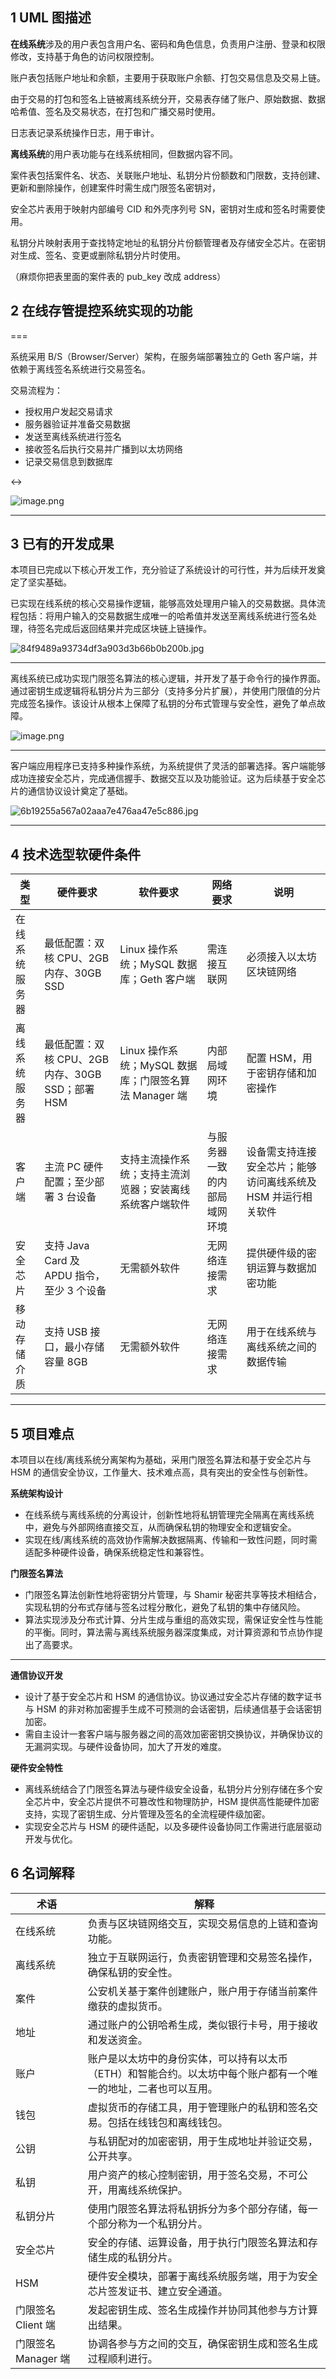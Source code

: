## 1 UML 图描述

**在线系统**涉及的用户表包含用户名、密码和角色信息，负责用户注册、登录和权限修改，支持基于角色的访问权限控制。

账户表包括账户地址和余额，主要用于获取账户余额、打包交易信息及交易上链。

由于交易的打包和签名上链被离线系统分开，交易表存储了账户、原始数据、数据哈希值、签名及交易状态，在打包和广播交易时使用。

日志表记录系统操作日志，用于审计。

**离线系统**的用户表功能与在线系统相同，但数据内容不同。

案件表包括案件名、状态、关联账户地址、私钥分片份额数和门限数，支持创建、更新和删除操作，创建案件时需生成门限签名密钥对，

安全芯片表用于映射内部编号 CID 和外壳序列号 SN，密钥对生成和签名时需要使用。

私钥分片映射表用于查找特定地址的私钥分片份额管理者及存储安全芯片。在密钥对生成、签名、变更或删除私钥分片时使用。

（麻烦你把表里面的案件表的 pub_key 改成 address）

## 2 在线存管提控系统实现的功能

===

系统采用 B/S（Browser/Server）架构，在服务端部署独立的 Geth 客户端，并依赖于离线签名系统进行交易签名。

交易流程为：

- 授权用户发起交易请求
- 服务器验证并准备交易数据
- 发送至离线系统进行签名
- 接收签名后执行交易并广播到以太坊网络
- 记录交易信息到数据库

<->

![image.png](https://ceyewan.oss-cn-beijing.aliyuncs.com/typora/20250116114334.png)

---
## 3 已有的开发成果

本项目已完成以下核心开发工作，充分验证了系统设计的可行性，并为后续开发奠定了坚实基础。

已实现在线系统的核心交易操作逻辑，能够高效处理用户输入的交易数据。具体流程包括：将用户输入的交易数据生成唯一的哈希值并发送至离线系统进行签名处理，待签名完成后返回结果并完成区块链上链操作。

![84f9489a93734df3a903d3b66b0b200b.jpg](https://ceyewan.oss-cn-beijing.aliyuncs.com/typora/84f9489a93734df3a903d3b66b0b200b.jpg)

---

离线系统已成功实现门限签名算法的核心逻辑，并开发了基于命令行的操作界面。通过密钥生成逻辑将私钥分片为三部分（支持多分片扩展），并使用门限值的分片完成签名操作。该设计从根本上保障了私钥的分布式管理与安全性，避免了单点故障。

![image.png](https://ceyewan.oss-cn-beijing.aliyuncs.com/typora/20250116104219.png)

---

客户端应用程序已支持多种操作系统，为系统提供了灵活的部署选择。客户端能够成功连接安全芯片，完成通信握手、数据交互以及功能验证。这为后续基于安全芯片的通信协议设计奠定了基础。

![6b19255a567a02aaa7e476aa47e5c886.jpg](https://ceyewan.oss-cn-beijing.aliyuncs.com/typora/6b19255a567a02aaa7e476aa47e5c886.jpg)

---
## 4 技术选型软硬件条件

| 类型      | 硬件要求                               | 软件要求                                  | 网络要求           | 说明                                |
| ------- | ---------------------------------- | ------------------------------------- | -------------- | --------------------------------- |
| 在线系统服务器 | 最低配置：双核 CPU、2GB 内存、30GB SSD        | Linux 操作系统；MySQL 数据库；Geth 客户端         | 需连接互联网         | 必须接入以太坊区块链网络                      |
| 离线系统服务器 | 最低配置：双核 CPU、2GB 内存、30GB SSD；部署 HSM | Linux 操作系统；MySQL 数据库；门限签名算法 Manager 端 | 内部局域网环境        | 配置 HSM，用于密钥存储和加密操作                |
| 客户端     | 主流 PC 硬件配置；至少部署 3 台设备              | 支持主流操作系统；支持主流浏览器；安装离线系统客户端软件          | 与服务器一致的内部局域网环境 | 设备需支持连接安全芯片；能够访问离线系统及 HSM 并运行相关软件 |
| 安全芯片    | 支持 Java Card 及 APDU 指令，至少 3 个设备    | 无需额外软件                                | 无网络连接需求        | 提供硬件级的密钥运算与数据加密功能                 |
| 移动存储介质  | 支持 USB 接口，最小存储容量 8GB               | 无需额外软件                                | 无网络连接需求        | 用于在线系统与离线系统之间的数据传输                |

---
## 5 项目难点

本项目以在线/离线系统分离架构为基础，采用门限签名算法和基于安全芯片与 HSM 的通信安全协议，工作量大、技术难点高，具有突出的安全性与创新性。

**系统架构设计**

- 在线系统与离线系统的分离设计，创新性地将私钥管理完全隔离在离线系统中，避免与外部网络直接交互，从而确保私钥的物理安全和逻辑安全。
- 实现在线/离线系统的高效协作需解决数据隔离、传输和一致性问题，同时需适配多种硬件设备，确保系统稳定性和兼容性。

**门限签名算法**

- 门限签名算法创新性地将密钥分片管理，与 Shamir 秘密共享等技术相结合，实现私钥的分布式存储与签名过程分散化，避免了私钥的集中存储风险。
- 算法实现涉及分布式计算、分片生成与重组的高效实现，需保证安全性与性能的平衡。同时，算法需与离线系统服务器深度集成，对计算资源和节点协作提出了高要求。
---
**通信协议开发**

- 设计了基于安全芯片和 HSM 的通信协议。协议通过安全芯片存储的数字证书与 HSM 的非对称加密握手生成不可预测的会话密钥，后续通信基于会话密钥加密。
- 需自主设计一套客户端与服务器之间的高效加密密钥交换协议，并确保协议的无漏洞实现。与硬件设备协同，加大了开发的难度。

**硬件安全特性**

- 离线系统结合了门限签名算法与硬件级安全设备，私钥分片分别存储在多个安全芯片中，安全芯片提供不可篡改性和物理防护，HSM 提供高性能硬件加密支持，实现了密钥生成、分片管理及签名的全流程硬件级加密。
- 实现安全芯片与 HSM 的硬件适配，以及多硬件设备协同工作需进行底层驱动开发与优化。

## 6 名词解释


| 术语             | 解释                                                        |
| -------------- | --------------------------------------------------------- |
| 在线系统           | 负责与区块链网络交互，实现交易信息的上链和查询功能。                                |
| 离线系统           | 独立于互联网运行，负责密钥管理和交易签名操作，确保私钥的安全性。                          |
| 案件             | 公安机关基于案件创建账户，账户用于存储当前案件缴获的虚拟货币。                           |
| 地址             | 通过账户的公钥哈希生成，类似银行卡号，用于接收和发送资金。                             |
| 账户             | 账户是以太坊中的身份实体，可以持有以太币（ETH）和智能合约。以太坊中每个账户都有一个唯一的地址，二者也可以互用。 |
| 钱包             | 虚拟货币的存储工具，用于管理账户的私钥和签名交易。包括在线钱包和离线钱包。                     |
| 公钥             | 与私钥配对的加密密钥，用于生成地址并验证交易，公开共享。                              |
| 私钥             | 用户资产的核心控制密钥，用于签名交易，不可公开，用离线系统保护。                          |
| 私钥分片           | 使用门限签名算法将私钥拆分为多个部分存储，每一个部分称为一个私钥分片。                       |
| 安全芯片           | 安全的存储、运算设备，用于执行门限签名算法和存储生成的私钥分片。                          |
| HSM            | 硬件安全模块，部署于离线系统服务端，用于为安全芯片签发证书、建立安全通道。                     |
| 门限签名 Client 端  | 发起密钥生成、签名生成操作并协同其他参与方计算出结果。                               |
| 门限签名 Manager 端 | 协调各参与方之间的交互，确保密钥生成和签名生成过程顺利进行。                            |

